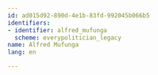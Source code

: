 ```yaml
---
id: ad015d92-890d-4e1b-83fd-992045b066b5
identifiers:
- identifier: alfred_mufunga
  scheme: everypolitician_legacy
name: Alfred Mufunga
lang: en

---
```

